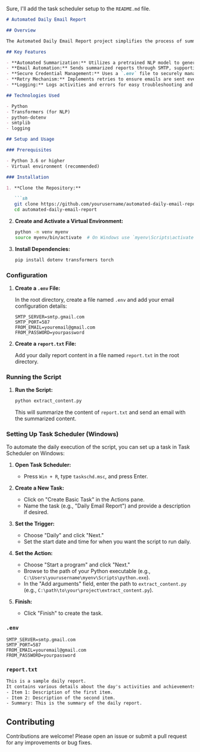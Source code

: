 Sure, I'll add the task scheduler setup to the `README.md` file.

```markdown
# Automated Daily Email Report

## Overview

The Automated Daily Email Report project simplifies the process of summarizing and emailing daily reports. Using Python and Natural Language Processing (NLP), it condenses lengthy reports into key highlights and sends them via email to specified recipients.

## Key Features

- **Automated Summarization:** Utilizes a pretrained NLP model to generate concise summaries of daily reports.
- **Email Automation:** Sends summarized reports through SMTP, supporting multiple recipients and attachments.
- **Secure Credential Management:** Uses a `.env` file to securely manage email credentials and server details.
- **Retry Mechanism:** Implements retries to ensure emails are sent even if initial attempts fail.
- **Logging:** Logs activities and errors for easy troubleshooting and auditing.

## Technologies Used

- Python
- Transformers (for NLP)
- python-dotenv
- smtplib
- logging

## Setup and Usage

### Prerequisites

- Python 3.6 or higher
- Virtual environment (recommended)

### Installation

1. **Clone the Repository:**

   ```sh
   git clone https://github.com/yourusername/automated-daily-email-report.git
   cd automated-daily-email-report
   ```

2. **Create and Activate a Virtual Environment:**

   ```sh
   python -m venv myenv
   source myenv/bin/activate  # On Windows use `myenv\Scripts\activate`
   ```

3. **Install Dependencies:**

   ```sh
   pip install dotenv transformers torch
   ```

### Configuration

1. **Create a `.env` File:**

   In the root directory, create a file named `.env` and add your email configuration details:

   ```env
   SMTP_SERVER=smtp.gmail.com
   SMTP_PORT=587
   FROM_EMAIL=youremail@gmail.com
   FROM_PASSWORD=yourpassword
   ```

2. **Create a `report.txt` File:**

   Add your daily report content in a file named `report.txt` in the root directory.

### Running the Script

1. **Run the Script:**

   ```sh
   python extract_content.py
   ```

   This will summarize the content of `report.txt` and send an email with the summarized content.

### Setting Up Task Scheduler (Windows)

To automate the daily execution of the script, you can set up a task in Task Scheduler on Windows:

1. **Open Task Scheduler:**

   - Press `Win + R`, type `taskschd.msc`, and press Enter.

2. **Create a New Task:**

   - Click on "Create Basic Task" in the Actions pane.
   - Name the task (e.g., "Daily Email Report") and provide a description if desired.

3. **Set the Trigger:**

   - Choose "Daily" and click "Next."
   - Set the start date and time for when you want the script to run daily.

4. **Set the Action:**

   - Choose "Start a program" and click "Next."
   - Browse to the path of your Python executable (e.g., `C:\Users\yourusername\myenv\Scripts\python.exe`).
   - In the "Add arguments" field, enter the path to `extract_content.py` (e.g., `C:\path\to\your\project\extract_content.py`).

5. **Finish:**

   - Click "Finish" to create the task.


### `.env`

```env
SMTP_SERVER=smtp.gmail.com
SMTP_PORT=587
FROM_EMAIL=youremail@gmail.com
FROM_PASSWORD=yourpassword
```

### `report.txt`

```txt
This is a sample daily report.
It contains various details about the day's activities and achievements.
- Item 1: Description of the first item.
- Item 2: Description of the second item.
- Summary: This is the summary of the daily report.
```


## Contributing

Contributions are welcome! Please open an issue or submit a pull request for any improvements or bug fixes.

